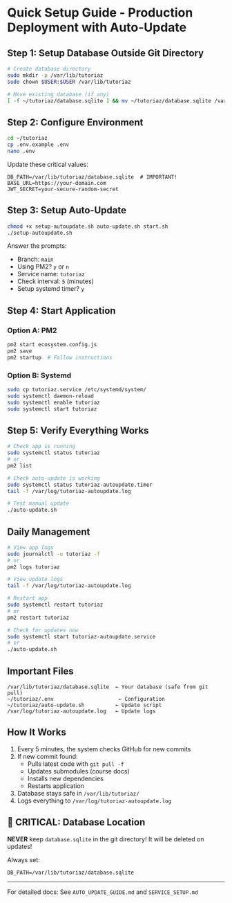 # Quick Setup Guide - Production Deployment with Auto-Update

## Step 1: Setup Database Outside Git Directory

```bash
# Create database directory
sudo mkdir -p /var/lib/tutoriaz
sudo chown $USER:$USER /var/lib/tutoriaz

# Move existing database (if any)
[ -f ~/tutoriaz/database.sqlite ] && mv ~/tutoriaz/database.sqlite /var/lib/tutoriaz/
```

## Step 2: Configure Environment

```bash
cd ~/tutoriaz
cp .env.example .env
nano .env
```

Update these critical values:
```
DB_PATH=/var/lib/tutoriaz/database.sqlite  # IMPORTANT!
BASE_URL=https://your-domain.com
JWT_SECRET=your-secure-random-secret
```

## Step 3: Setup Auto-Update

```bash
chmod +x setup-autoupdate.sh auto-update.sh start.sh
./setup-autoupdate.sh
```

Answer the prompts:
- Branch: `main`
- Using PM2? `y` or `n`
- Service name: `tutoriaz`
- Check interval: `5` (minutes)
- Setup systemd timer? `y`

## Step 4: Start Application

### Option A: PM2
```bash
pm2 start ecosystem.config.js
pm2 save
pm2 startup  # Follow instructions
```

### Option B: Systemd
```bash
sudo cp tutoriaz.service /etc/systemd/system/
sudo systemctl daemon-reload
sudo systemctl enable tutoriaz
sudo systemctl start tutoriaz
```

## Step 5: Verify Everything Works

```bash
# Check app is running
sudo systemctl status tutoriaz
# or
pm2 list

# Check auto-update is working
sudo systemctl status tutoriaz-autoupdate.timer
tail -f /var/log/tutoriaz-autoupdate.log

# Test manual update
./auto-update.sh
```

## Daily Management

```bash
# View app logs
sudo journalctl -u tutoriaz -f
# or
pm2 logs tutoriaz

# View update logs
tail -f /var/log/tutoriaz-autoupdate.log

# Restart app
sudo systemctl restart tutoriaz
# or
pm2 restart tutoriaz

# Check for updates now
sudo systemctl start tutoriaz-autoupdate.service
# or
./auto-update.sh
```

## Important Files

```
/var/lib/tutoriaz/database.sqlite  ← Your database (safe from git pull)
~/tutoriaz/.env                     ← Configuration
~/tutoriaz/auto-update.sh          ← Update script
/var/log/tutoriaz-autoupdate.log   ← Update logs
```

## How It Works

1. Every 5 minutes, the system checks GitHub for new commits
2. If new commit found:
   - Pulls latest code with `git pull -f`
   - Updates submodules (course docs)
   - Installs new dependencies
   - Restarts application
3. Database stays safe in `/var/lib/tutoriaz/`
4. Logs everything to `/var/log/tutoriaz-autoupdate.log`

## 🚨 CRITICAL: Database Location

**NEVER** keep `database.sqlite` in the git directory! It will be deleted on updates!

Always set:
```
DB_PATH=/var/lib/tutoriaz/database.sqlite
```

---

For detailed docs: See `AUTO_UPDATE_GUIDE.md` and `SERVICE_SETUP.md`
